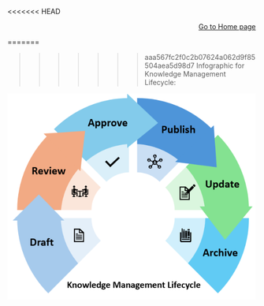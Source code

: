 <<<<<<< HEAD
<div style="text-align: right">
<a href="https://rkaruvath.github.io/WorkSamples/index.html">Go to Home page</a>
</div>

=======
>>>>>>> aaa567fc2f0c2b07624a062d9f85504aea5d98d7
Infographic for Knowledge Management Lifecycle:

![Knowledge Management Lifecycle](/Images/Knowledge_Management_Lifecycle.png)